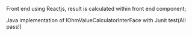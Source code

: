 Front end using Reactjs, result is calculated within front end component;

Java implementation of IOhmValueCalculatorInterFace with Junit test(All pass!)